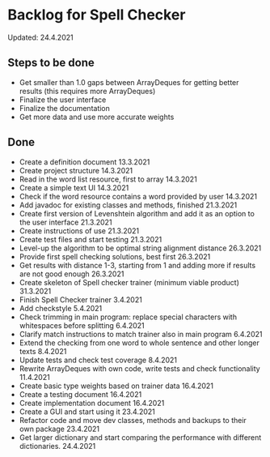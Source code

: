 # Backlog for Spell Checker

Updated: 24.4.2021

## Steps to be done

* Get smaller than 1.0 gaps between ArrayDeques for getting better results (this requires more ArrayDeques)
* Finalize the user interface
* Finalize the documentation
* Get more data and use more accurate weights

## Done

* Create a definition document 13.3.2021
* Create project structure 14.3.2021
* Read in the word list resource, first to array 14.3.2021
* Create a simple text UI 14.3.2021
* Check if the word resource contains a word provided by user 14.3.2021
* Add javadoc for existing classes and methods, finished 21.3.2021
* Create first version of Levenshtein algorithm and add it as an option to the user interface 21.3.2021
* Create instructions of use 21.3.2021
* Create test files and start testing 21.3.2021
* Level-up the algorithm to be optimal string alignment distance 26.3.2021
* Provide first spell checking solutions, best first 26.3.2021
* Get results with distance 1-3, starting from 1 and adding more if results are not good enough 26.3.2021
* Create skeleton of Spell checker trainer (minimum viable product) 31.3.2021
* Finish Spell Checker trainer 3.4.2021
* Add checkstyle 5.4.2021
* Check trimming in main program: replace special characters with whitespaces before splitting 6.4.2021
* Clarify match instructions to match trainer also in main program 6.4.2021
* Extend the checking from one word to whole sentence and other longer texts 8.4.2021
* Update tests and check test coverage 8.4.2021
* Rewrite ArrayDeques with own code, write tests and check functionality 11.4.2021
* Create basic type weights based on trainer data 16.4.2021
* Create a testing document 16.4.2021
* Create implementation document 16.4.2021
* Create a GUI and start using it 23.4.2021
* Refactor code and move dev classes, methods and backups to their own package 23.4.2021
* Get larger dictionary and start comparing the performance with different dictionaries. 24.4.2021
